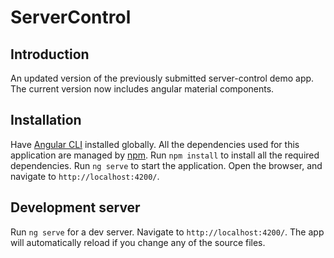# ServerControl

## Introduction

An updated version of the previously submitted server-control demo app. The current version now includes angular material components.

## Installation

Have [Angular CLI](https://cli.angular.io/) installed globally. All the dependencies used for this application are managed by [npm](https://www.npmjs.com/). Run `npm install` to install all the required dependencies. Run `ng serve` to start the application. Open the browser, and navigate to `http://localhost:4200/`.

## Development server

Run `ng serve` for a dev server. Navigate to `http://localhost:4200/`. The app will automatically reload if you change any of the source files.

